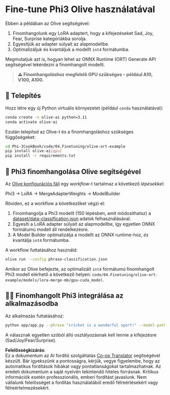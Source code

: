 <!--
CO_OP_TRANSLATOR_METADATA:
{
  "original_hash": "4164123a700fecd535d850f09506d72a",
  "translation_date": "2025-05-09T04:46:48+00:00",
  "source_file": "code/04.Finetuning/olive-ort-example/README.md",
  "language_code": "hu"
}
-->
# Fine-tune Phi3 Olive használatával

Ebben a példában az Olive segítségével:

1. Finomhangolunk egy LoRA adaptert, hogy a kifejezéseket Sad, Joy, Fear, Surprise kategóriákba sorolja.
1. Egyesítjük az adapter súlyait az alapmodellbe.
1. Optimalizáljuk és kvantáljuk a modellt `int4` formátumba.

Megmutatjuk azt is, hogyan lehet az ONNX Runtime (ORT) Generate API segítségével lekérdezni a finomhangolt modellt.

> **⚠️ Finomhangoláshoz megfelelő GPU szükséges – például A10, V100, A100.**

## 💾 Telepítés

Hozz létre egy új Python virtuális környezetet (például `conda` használatával):

```bash
conda create -n olive-ai python=3.11
conda activate olive-ai
```

Ezután telepítsd az Olive-t és a finomhangoláshoz szükséges függőségeket:

```bash
cd Phi-3CookBook/code/04.Finetuning/olive-ort-example
pip install olive-ai[gpu]
pip install -r requirements.txt
```

## 🧪 Phi3 finomhangolása Olive segítségével
Az [Olive konfigurációs fájl](../../../../../code/04.Finetuning/olive-ort-example/phrase-classification.json) egy *workflow*-t tartalmaz a következő *lépésekkel*:

Phi3 -> LoRA -> MergeAdapterWeights -> ModelBuilder

Röviden, ez a workflow a következőket végzi el:

1. Finomhangolja a Phi3 modellt (150 lépésben, amit módosíthatsz) a [dataset/data-classification.json](../../../../../code/04.Finetuning/olive-ort-example/dataset/dataset-classification.json) adatok felhasználásával.
1. Egyesíti a LoRA adapter súlyait az alapmodellbe, így egyetlen ONNX formátumú modell áll rendelkezésre.
1. A Model Builder optimalizálja a modellt az ONNX runtime-hoz, *és* kvantálja `int4` formátumba.

A workflow futtatásához használd:

```bash
olive run --config phrase-classification.json
```

Amikor az Olive befejezte, az optimalizált `int4` formátumú finomhangolt Phi3 modell elérhető a következő helyen: `code/04.Finetuning/olive-ort-example/models/lora-merge-mb/gpu-cuda_model`.

## 🧑‍💻 Finomhangolt Phi3 integrálása az alkalmazásodba

Az alkalmazás futtatásához:

```bash
python app/app.py --phrase "cricket is a wonderful sport!" --model-path models/lora-merge-mb/gpu-cuda_model
```

A válasznak egyetlen szóból álló osztályozásnak kell lennie a kifejezésre (Sad/Joy/Fear/Surprise).

**Felelősségkizárás**:  
Ez a dokumentum az AI fordító szolgáltatás [Co-op Translator](https://github.com/Azure/co-op-translator) segítségével készült. Bár igyekszünk a pontosságra, kérjük, vegye figyelembe, hogy az automatikus fordítások hibákat vagy pontatlanságokat tartalmazhatnak. Az eredeti dokumentum a saját nyelvén tekintendő hiteles forrásnak. Kritikus információk esetén professzionális, emberi fordítást javaslunk. Nem vállalunk felelősséget a fordítás használatából eredő félreértésekért vagy félreértelmezésekért.